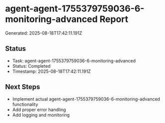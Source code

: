 # agent-agent-1755379759036-6-monitoring-advanced Report

Generated: 2025-08-18T17:42:11.191Z

## Status
- Task: agent-agent-1755379759036-6-monitoring-advanced
- Status: Completed
- Timestamp: 2025-08-18T17:42:11.191Z

## Next Steps
- Implement actual agent-agent-1755379759036-6-monitoring-advanced functionality
- Add proper error handling
- Add logging and monitoring
